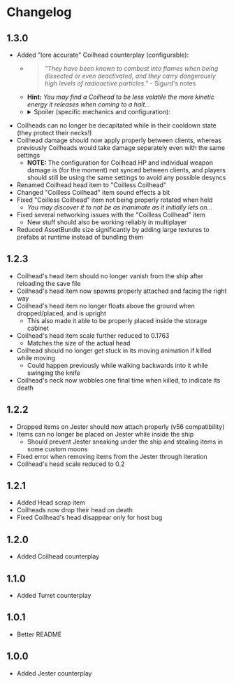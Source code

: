 # Changelog

## 1.3.0

<ul>
 <li>Added "lore accurate" Coilhead counterplay (configurable):
  <ul>
   <li>
    <blockquote>
    <i>"They have been known to combust into flames when being dissected or even deactivated, and they carry dangerously high levels of radioactive particles."</i> - Sigurd's notes
    </blockquote>
   </li>
   <li>
    <b>Hint:</b> <i>You may find a Coilhead to be less volatile the more kinetic energy it releases when coming to a halt...</i>
   </li>
   <li>
    <details>
     <summary>Spoiler (specific mechanics and configuration):</summary>
     <ul>
      <li>Coilhead bodies now combust upon being decapitated, as their Bestiary entry suggests
       <ul>
        <li>Can be disabled by toggling the <code>LoreAccurateCoilheads</code> setting</li>
        <li>The range of the explosion damage is determined by the <code>ExplosionDamageRadius</code> setting, with the damage itself being set to the value of the <code>ExplosionDamage</code> setting</li>
        <li>Likewise, the <code>ExplosionKillRadius</code> setting determines the range around the explosion where it simply kills the player instead of dealing damage to them</li>
       </ul>
      </li>
      <li>Explosion timer is set to how long the Coilhead has moved since it last stopped, within configurable limits
       <ul>
        <li>Minimum and maximum time until exploding can be configured via the <code>MinExplosionTimer</code> and <code>MaxExplosionTimer</code> settings, respectively</li>
       </ul>
      </li>
      <li>Coilhead's head item is destroyed if its body explodes while it's still attached to its neck
       <ul>
        <li>Can be disabled by toggling the <code>ExplosionDestroysHead</code> setting, but it adds some interesting risk/reward by making players stay close to try and pick up the head before it explodes</li>
       </ul>
      </li>
     </ul>
    </details>
   </li>
  </ul>
 </li>
</ul>

- Coilheads can no longer be decapitated while in their cooldown state (they protect their necks!)
- Coilhead damage should now apply properly between clients, whereas previously Coilheads would take damage separately even with the same settings
  - **NOTE:** The configuration for Coilhead HP and individual weapon damage is (for the moment) not synced between clients, and players should still be using the same settings to avoid any possible desyncs
- Renamed Coilhead head item to "Coilless Coilhead"
- Changed "Coilless Coilhead" item sound effects a bit
- Fixed "Coilless Coilhead" item not being properly rotated when held
  - _You may discover it to not be as inanimate as it initially lets on..._
- Fixed several networking issues with the "Coilless Coilhead" item
  - New stuff should also be working reliably in multiplayer
- Reduced AssetBundle size significantly by adding large textures to prefabs at runtime instead of bundling them

## 1.2.3

- Coilhead's head item should no longer vanish from the ship after reloading the save file
- Coilhead's head item now spawns properly attached and facing the right way
- Coilhead's head item no longer floats above the ground when dropped/placed, and is upright
  - This also made it able to be properly placed inside the storage cabinet
- Coilhead's head item scale further reduced to 0.1763
  - Matches the size of the actual head
- Coilhead should no longer get stuck in its moving animation if killed while moving
  - Could happen previously while walking backwards into it while swinging the knife
- Coilhead's neck now wobbles one final time when killed, to indicate its death

## 1.2.2

- Dropped items on Jester should now attach properly (v56 compatibility)
- Items can no longer be placed on Jester while inside the ship
  - Should prevent Jester sneaking under the ship and stealing items in some custom moons
- Fixed error when removing items from the Jester through iteration
- Coilhead's head scale reduced to 0.2

## 1.2.1

- Added Head scrap item
- Coilheads now drop their head on death
- Fixed Coilhead's head disappear only for host bug

## 1.2.0

- Added Coilhead counterplay

## 1.1.0

- Added Turret counterplay

## 1.0.1

- Better README

## 1.0.0

- Added Jester counterplay
